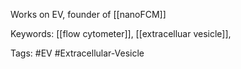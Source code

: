Works on EV, founder of [[nanoFCM]]

Keywords: [[flow cytometer]], [[extracelluar vesicle]],

Tags: #EV #Extracellular-Vesicle